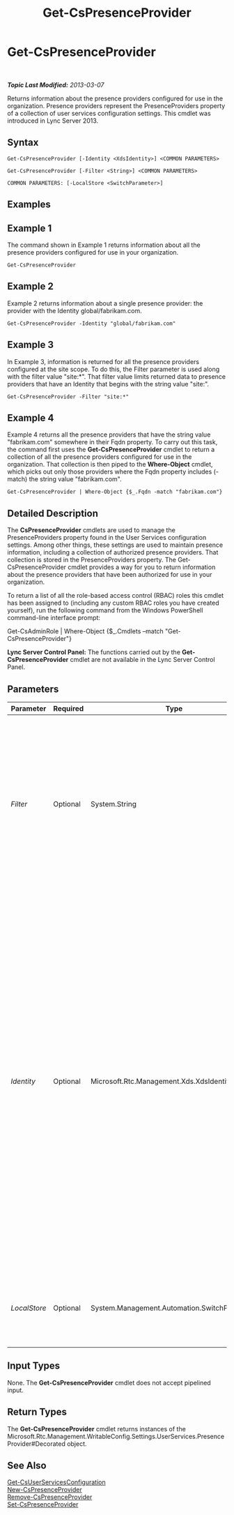 ﻿---
title: Get-CsPresenceProvider
TOCTitle: Get-CsPresenceProvider
ms:assetid: 15f7a7d0-d6d6-491e-a2e3-04fd2d6528d5
ms:mtpsurl: https://technet.microsoft.com/en-us/library/JJ204705(v=OCS.15)
ms:contentKeyID: 48183501
ms.date: 07/23/2014
mtps_version: v=OCS.15
---

<div data-xmlns="http://www.w3.org/1999/xhtml">

<div class="topic" data-xmlns="http://www.w3.org/1999/xhtml" data-msxsl="urn:schemas-microsoft-com:xslt" data-cs="http://msdn.microsoft.com/en-us/">

<div data-asp="http://msdn2.microsoft.com/asp">

# Get-CsPresenceProvider

</div>

<div id="mainSection">

<div id="mainBody">

<span> </span>

_**Topic Last Modified:** 2013-03-07_

Returns information about the presence providers configured for use in the organization. Presence providers represent the PresenceProviders property of a collection of user services configuration settings. This cmdlet was introduced in Lync Server 2013.

<div>

## Syntax

    Get-CsPresenceProvider [-Identity <XdsIdentity>] <COMMON PARAMETERS>

    Get-CsPresenceProvider [-Filter <String>] <COMMON PARAMETERS>

    COMMON PARAMETERS: [-LocalStore <SwitchParameter>]

</div>

<span id="Examples"></span>

<div>

## Examples

<div>

## Example 1

The command shown in Example 1 returns information about all the presence providers configured for use in your organization.

    Get-CsPresenceProvider

</div>

<div>

## Example 2

Example 2 returns information about a single presence provider: the provider with the Identity global/fabrikam.com.

    Get-CsPresenceProvider -Identity "global/fabrikam.com"

</div>

<div>

## Example 3

In Example 3, information is returned for all the presence providers configured at the site scope. To do this, the Filter parameter is used along with the filter value "site:\*". That filter value limits returned data to presence providers that have an Identity that begins with the string value "site:".

    Get-CsPresenceProvider -Filter "site:*"

</div>

<div>

## Example 4

Example 4 returns all the presence providers that have the string value "fabrikam.com" somewhere in their Fqdn property. To carry out this task, the command first uses the **Get-CsPresenceProvider** cmdlet to return a collection of all the presence providers configured for use in the organization. That collection is then piped to the **Where-Object** cmdlet, which picks out only those providers where the Fqdn property includes (-match) the string value "fabrikam.com".

    Get-CsPresenceProvider | Where-Object {$_.Fqdn -match "fabrikam.com"}

</div>

</div>

<span id="DetailedDescription"></span>

<div>

## Detailed Description

The **CsPresenceProvider** cmdlets are used to manage the PresenceProviders property found in the User Services configuration settings. Among other things, these settings are used to maintain presence information, including a collection of authorized presence providers. That collection is stored in the PresenceProviders property. The Get-CsPresenceProvider cmdlet provides a way for you to return information about the presence providers that have been authorized for use in your organization.

To return a list of all the role-based access control (RBAC) roles this cmdlet has been assigned to (including any custom RBAC roles you have created yourself), run the following command from the Windows PowerShell command-line interface prompt:

Get-CsAdminRole | Where-Object {$\_.Cmdlets –match "Get-CsPresenceProvider"}

**Lync Server Control Panel:** The functions carried out by the **Get-CsPresenceProvider** cmdlet are not available in the Lync Server Control Panel.

</div>

<div>

## Parameters


<table>
<colgroup>
<col style="width: 25%" />
<col style="width: 25%" />
<col style="width: 25%" />
<col style="width: 25%" />
</colgroup>
<thead>
<tr class="header">
<th>Parameter</th>
<th>Required</th>
<th>Type</th>
<th>Description</th>
</tr>
</thead>
<tbody>
<tr class="odd">
<td><p><em>Filter</em></p></td>
<td><p>Optional</p></td>
<td><p>System.String</p></td>
<td><p>Enables you to use wildcards when specifying the Identity of the presence provider (or providers) to be returned. For example, to return all the presence providers configured at the service scope use this filter value:</p>
<p>-Filter &quot;service:*&quot;</p>
<p>You cannot use both the Filter parameter and the Identity parameter in the same command.</p></td>
</tr>
<tr class="even">
<td><p><em>Identity</em></p></td>
<td><p>Optional</p></td>
<td><p>Microsoft.Rtc.Management.Xds.XdsIdentity</p></td>
<td><p>Unique identifier for the presence provider. The Identity of a presence provider is composed of two parts: the scope (Parent) where the provider has been applied (for example, service:UserServer:atl-cs-001.litwareinc.com) and the provider's fully qualified domain name. For example, to retrieve a single presence provider use syntax similar to this:</p>
<p>-Identity &quot;global/fabrikam.com&quot;</p>
<p>To return all the presence providers for a specific parent, simply specify the scope. For example, this syntax returns all the presence providers configured for the global scope:</p>
<p>-Identity &quot;global&quot;</p>
<p>If neither the Identity nor the Filter parameters are included, then the <strong>Get-CsPresenceProvider</strong> cmdlet returns information about all your providers.</p></td>
</tr>
<tr class="odd">
<td><p><em>LocalStore</em></p></td>
<td><p>Optional</p></td>
<td><p>System.Management.Automation.SwitchParameter</p></td>
<td><p>Retrieves the allowed domains from the local replica of the Central Management store rather than from the Central Management store itself.</p></td>
</tr>
</tbody>
</table>


</div>

<span id="InputTypes"></span>

<div>

## Input Types

None. The **Get-CsPresenceProvider** cmdlet does not accept pipelined input.

</div>

<span id="ReturnTypes"></span>

<div>

## Return Types

The **Get-CsPresenceProvider** cmdlet returns instances of the Microsoft.Rtc.Management.WritableConfig.Settings.UserServices.PresenceProvider\#Decorated object.

</div>

<div>

## See Also


[Get-CsUserServicesConfiguration](get-csuserservicesconfiguration.md)  
[New-CsPresenceProvider](new-cspresenceprovider.md)  
[Remove-CsPresenceProvider](remove-cspresenceprovider.md)  
[Set-CsPresenceProvider](set-cspresenceprovider.md)  
  

</div>

</div>

<span> </span>

</div>

</div>

</div>

